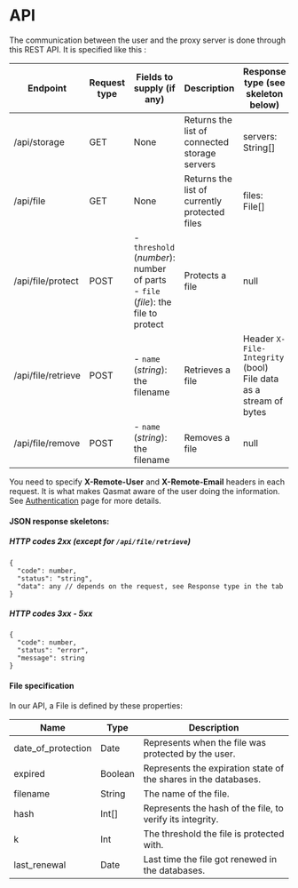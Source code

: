 # API

The communication between the user and the proxy server is done through this REST API. It is specified like this :

| Endpoint           | Request type | Fields to supply (if any)                                                            | Description                                   | Response type (see skeleton below) |
|--------------------|--------------|--------------------------------------------------------------------------------------|-----------------------------------------------|------------------------------------|
| /api/storage       | GET          | None                                                                                 | Returns the list of connected storage servers | servers: String[]                  |
| /api/file          | GET          | None                                                                                 | Returns the list of currently protected files | files: File[]                      |
| /api/file/protect  | POST         | - `threshold` (*number*): number of parts<br/>- `file` (*file*): the file to protect | Protects a file                               | null                               |
| /api/file/retrieve | POST         | - `name` (*string*): the filename                                                    | Retrieves a file                              | Header `X-File-Integrity` (bool)<br /> File data as a stream of bytes     |
| /api/file/remove   | POST         | - `name` (*string*): the filename                                                    | Removes a file                                | null                               |

<div class="warning">You need to specify <b>X-Remote-User</b> and <b>X-Remote-Email</b> headers in each request. It is what makes Qasmat aware of the user doing the information. See <a href="authentication.md">Authentication</a> page for more details.</div>

#### JSON response skeletons:
##### HTTP codes 2xx (except for `/api/file/retrieve`)

```
{
  "code": number,
  "status": "string",
  "data": any // depends on the request, see Response type in the tab
}
```

##### HTTP codes 3xx - 5xx
```
{
  "code": number,
  "status": "error",
  "message": string
}
```

#### File specification
In our API, a File is defined by these properties:

| Name | Type | Description |
|------|------|-------------|
| date_of_protection | Date | Represents when the file was protected by the user. |
| expired | Boolean | Represents the expiration state of the shares in the databases. |
| filename | String | The name of the file. |
| hash | Int[] | Represents the hash of the file, to verify its integrity. |
| k | Int | The threshold the file is protected with. |
| last_renewal | Date | Last time the file got renewed in the databases. |
